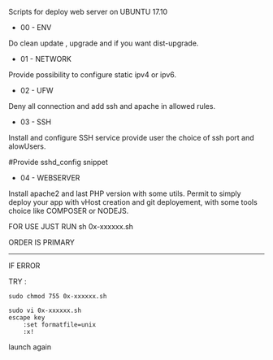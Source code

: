 
Scripts for deploy web server on UBUNTU 17.10

- 00 - ENV

Do clean update , upgrade and if you want dist-upgrade.

- 01 - NETWORK

Provide possibility to configure static ipv4 or ipv6.

- 02 - UFW

Deny all connection and add ssh and apache in allowed rules.

- 03 - SSH

Install and configure SSH service provide user the choice of ssh port and alowUsers.

#Provide sshd_config snippet

- 04 - WEBSERVER

Install apache2 and last PHP version with some utils.
Permit to simply deploy your app with vHost creation and git deployement,
with some tools choice like COMPOSER or NODEJS.

FOR USE JUST RUN sh 0x-xxxxxx.sh

ORDER IS PRIMARY

---------------------------------------------------------------

IF ERROR

TRY :

	sudo chmod 755 0x-xxxxxx.sh

	sudo vi 0x-xxxxxx.sh
	escape key
		:set formatfile=unix
		:x!

launch again 
